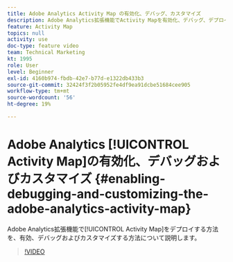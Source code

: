```yaml
---
title: Adobe Analytics Activity Map の有効化、デバッグ、カスタマイズ
description: Adobe Analytics拡張機能でActivity Mapを有効化、デバッグ、デプロイする方法のカスタマイズについて説明します。
feature: Activity Map
topics: null
activity: use
doc-type: feature video
team: Technical Marketing
kt: 1995
role: User
level: Beginner
exl-id: 4160b974-fbdb-42e7-b77d-e1322db433b3
source-git-commit: 32424f3f2b05952fe4df9ea91dcbe51684cee905
workflow-type: tm+mt
source-wordcount: '56'
ht-degree: 19%

---
```


# Adobe Analytics [!UICONTROL Activity Map]の有効化、デバッグおよびカスタマイズ {#enabling-debugging-and-customizing-the-adobe-analytics-activity-map}

Adobe Analytics拡張機能で[!UICONTROL Activity Map]をデプロイする方法を、有効、デバッグおよびカスタマイズする方法について説明します。

>[!VIDEO](https://video.tv.adobe.com/v/25878?quality=12)
